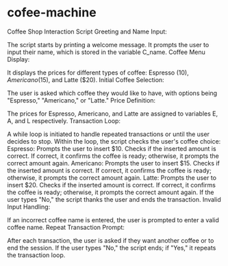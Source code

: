 # cofee-machine

Coffee Shop Interaction Script
Greeting and Name Input:

The script starts by printing a welcome message.
It prompts the user to input their name, which is stored in the variable C_name.
Coffee Menu Display:

It displays the prices for different types of coffee: Espresso ($10), Americano ($15), and Latte ($20).
Initial Coffee Selection:

The user is asked which coffee they would like to have, with options being "Espresso," "Americano," or "Latte."
Price Definition:

The prices for Espresso, Americano, and Latte are assigned to variables E, A, and L respectively.
Transaction Loop:

A while loop is initiated to handle repeated transactions or until the user decides to stop.
Within the loop, the script checks the user's coffee choice:
Espresso:
Prompts the user to insert $10.
Checks if the inserted amount is correct.
If correct, it confirms the coffee is ready; otherwise, it prompts the correct amount again.
Americano:
Prompts the user to insert $15.
Checks if the inserted amount is correct.
If correct, it confirms the coffee is ready; otherwise, it prompts the correct amount again.
Latte:
Prompts the user to insert $20.
Checks if the inserted amount is correct.
If correct, it confirms the coffee is ready; otherwise, it prompts the correct amount again.
If the user types "No," the script thanks the user and ends the transaction.
Invalid Input Handling:

If an incorrect coffee name is entered, the user is prompted to enter a valid coffee name.
Repeat Transaction Prompt:

After each transaction, the user is asked if they want another coffee or to end the session.
If the user types "No," the script ends; if "Yes," it repeats the transaction loop.
